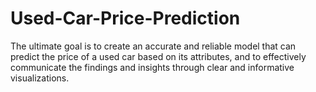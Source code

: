 # Used-Car-Price-Prediction
 The ultimate goal is to create an accurate and reliable model that can predict the price of a used car based on its attributes, and to effectively communicate the findings and insights through clear and informative visualizations.
